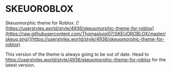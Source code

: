 # SKEUOROBLOX
Skeuomorphic theme for Roblox.
[![https://userstyles.world/style/4936/skeuomorphic-theme-for-roblox](https://raw.githubusercontent.com/Thomasluigi07/SKEUOROBLOX/master/skeuo.png)](https://userstyles.world/style/4936/skeuomorphic-theme-for-roblox)


This version of the theme is always going to be out of date. Head to https://userstyles.world/style/4936/skeuomorphic-theme-for-roblox for the latest version.
